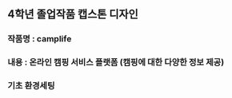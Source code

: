 ## 4학년 졸업작품 캡스톤 디자인 

  

### 작품명 : camplife 

### 내용 : 온라인 캠핑 서비스 플랫폼 (캠핑에 대한 다양한 정보 제공)


### 기초 환경세팅 
